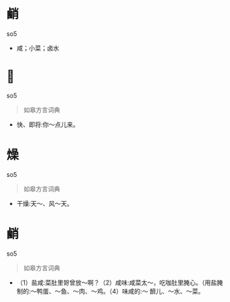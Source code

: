 # 䴛
so5
- 咸；小菜；卤水

# 𢜶
so5
> 如皋方言词典
- 快、即将:你～点儿来。

# 燥
so5
> 如皋方言词典
- 干燥:天～、风～天。

# 䴛
so5
> 如皋方言词典
- （1）盐咸:菜肚里哿曾放～啊？（2）咸味:咸菜太～，吃咖肚里腌心。（用盐腌制的:～鸭蛋、～鱼、～肉、～鸡。（4）味咸的:～ 䭣儿、～水、～菜。
